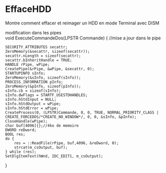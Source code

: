 # EffaceHDD
Montre comment effacer et reimager un HDD en mode Terminal avec DISM

modification dans les pipes  
void ExecuteCommandeDos(LPSTR Commande) { //mise a jour dans le pipe

	SECURITY_ATTRIBUTES secattr;
	ZeroMemory(&secattr, sizeof(secattr));
	secattr.nLength = sizeof(secattr);
	secattr.bInheritHandle = TRUE;
	HANDLE rPipe, wPipe;
	CreatePipe(&rPipe, &wPipe, &secattr, 0);
	STARTUPINFO sInfo;
	ZeroMemory(&sInfo, sizeof(sInfo));
	PROCESS_INFORMATION pInfo;
	ZeroMemory(&pInfo, sizeof(pInfo));
	sInfo.cb = sizeof(sInfo);
	sInfo.dwFlags = STARTF_USESTDHANDLES;
	sInfo.hStdInput = NULL;
	sInfo.hStdOutput = wPipe;
	sInfo.hStdError = wPipe;
	CreateProcess(0, (LPSTR)Commande, 0, 0, TRUE, NORMAL_PRIORITY_CLASS | CREATE_FORCEDOS/*CREATE_NO_WINDOW*/, 0, 0, &sInfo, &pInfo);
	CloseHandle(wPipe);
	char buf[4096]{};//4ko de memoire
	DWORD reDword;
	BOOL res;
	do {
		res = ::ReadFile(rPipe, buf,4096, &reDword, 0);
		strcat(m_csOutput, buf);
	} while (res);
	SetDlgItemText(hWnd, IDC_EDIT1, m_csOutput);
}
